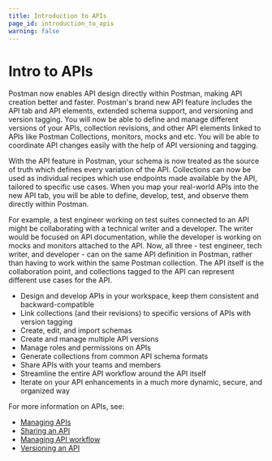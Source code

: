 ```yaml
---
title: Introduction to APIs
page_id: introduction_to_apis
warning: false
---
```


# Intro to APIs

Postman now enables API design directly within Postman, making API creation better and faster. Postman's brand new API feature includes the API tab and API elements, extended schema support, and versioning and version tagging. You will now be able to define and manage different versions of your APIs, collection revisions, and other API elements linked to APIs like Postman Collections, monitors, mocks and etc. You will be able to coordinate API changes easily with the help of API versioning and tagging.

With the API feature in Postman, your schema is now treated as the source of truth which defines every variation of the API. Collections can now be used as individual recipes which use endpoints made available by the API, tailored to specific use cases. When you map your real-world APIs into the new API tab, you will be able to define, develop, test, and observe them directly within Postman.

For example, a test engineer working on test suites connected to an API might be collaborating with a technical writer and a developer. The writer would be focused on API documentation, while the developer is working on mocks and monitors attached to the API. Now, all three - test engineer, tech writer, and developer - can on the same API definition in Postman, rather than having to work within the same Postman collection. The API itself is the collaboration point, and collections tagged to the API can represent different use cases for the API.

* Design and develop APIs in your workspace, keep them consistent and backward-compatible
* Link collections \(and their revisions\) to specific versions of APIs with version tagging
* Create, edit, and import schemas
* Create and manage multiple API versions
* Manage roles and permissions on APIs
* Generate collections from common API schema formats
* Share APIs with your teams and members
* Streamline the entire API workflow around the API itself
* Iterate on your API enhancements in a much more dynamic, secure, and organized way

For more information on APIs, see:

* [Managing APIs](/postman/design_and_develop_apis/managing_apis.md)
* [Sharing an API](/postman/design_and_develop_apis/sharing_apis.md)
* [Managing API workflow](/postman/design_and_develop_apis/the_api_workflow.md)
* [Versioning an API](/postman/design_and_develop_apis/versioning_an_api.md)

